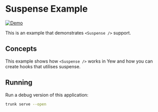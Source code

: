 # Suspense Example

[![Demo](https://img.shields.io/website?label=demo&url=https%3A%2F%2Fexamples.yew.rs%2Fsuspense)](https://examples.yew.rs/suspense)

This is an example that demonstrates `<Suspense />` support.

## Concepts

This example shows how `<Suspense />` works in Yew and how you can
create hooks that utilises suspense.

## Running

Run a debug version of this application:

```bash
trunk serve --open
```